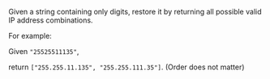 Given a string containing only digits, restore it by returning all possible valid IP address combinations.

For example:

Given `"25525511135"`,

return `["255.255.11.135", "255.255.111.35"]`. (Order does not matter)
